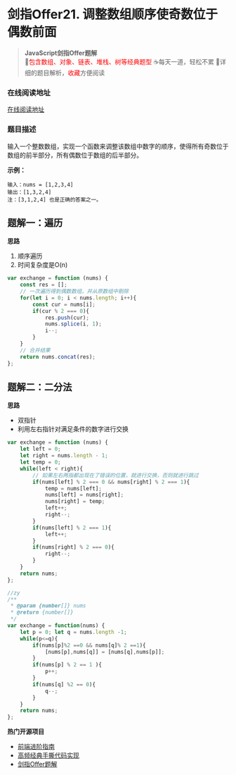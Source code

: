 # 剑指Offer21. 调整数组顺序使奇数位于偶数前面

> **JavaScript剑指Offer题解**<br>
> 🚀<font color=red>包含数组、对象、链表、堆栈、树等经典题型</font>
> ☕️每天一道，轻松不累
> 💬详细的题目解析，<font color=red>收藏</font>方便阅读

### 在线阅读地址

<a href="https://github.com/webbj97/fe-questions/tree/master/docs/algorithm" target="blank">在线阅读地址</a>

### 题目描述

输入一个整数数组，实现一个函数来调整该数组中数字的顺序，使得所有奇数位于数组的前半部分，所有偶数位于数组的后半部分。

**示例：**

```
输入：nums = [1,2,3,4]
输出：[1,3,2,4] 
注：[3,1,2,4] 也是正确的答案之一。
```

## 题解一：遍历

**思路**

1. 顺序遍历
2. 时间复杂度是O(n)

```js
var exchange = function (nums) {
    const res = [];
    // 一次遍历得到偶数数组，并从原数组中剔除
    for(let i = 0; i < nums.length; i++){
        const cur = nums[i];
        if(cur % 2 === 0){
            res.push(cur);
            nums.splice(i, 1);
            i--;
        }
    }
    // 合并结果
    return nums.concat(res);
};
```

## 题解二：二分法

**思路**


* 双指针
* 利用左右指针对满足条件的数字进行交换

```js
var exchange = function (nums) {
    let left = 0;
    let right = nums.length - 1;
    let temp = 0;
    while(left < right){
        // 如果左右两指都出现在了错误的位置，就进行交换，否则就进行跳过
        if(nums[left] % 2 === 0 && nums[right] % 2 === 1){
            temp = nums[left];
            nums[left] = nums[right];
            nums[right] = temp;
            left++;
            right--;
        }
        if(nums[left] % 2 === 1){
            left++;
        }
        if(nums[right] % 2 === 0){
            right--;
        }
    }
    return nums;
};

//zy
/**
 * @param {number[]} nums
 * @return {number[]}
 */
var exchange = function(nums) {
    let p = 0; let q = nums.length -1;
    while(p<=q){
        if(nums[p]%2 ==0 && nums[q]% 2 ==1){
            [nums[p],nums[q]] = [nums[q],nums[p]];
        }
        if(nums[p] % 2 == 1 ){
            p++;
        }
        if(nums[q] %2 == 0){
            q--;
        }
    }
    return nums;
};
```

**热门开源项目**

* [前端进阶指南](https://github.com/webbj97/summary)
* [高频经典手撕代码实现](https://github.com/webbj97/fe-questions)
* [剑指Offer题解](https://github.com/webbj97/fe-questions/tree/master/docs/algorithm)



 